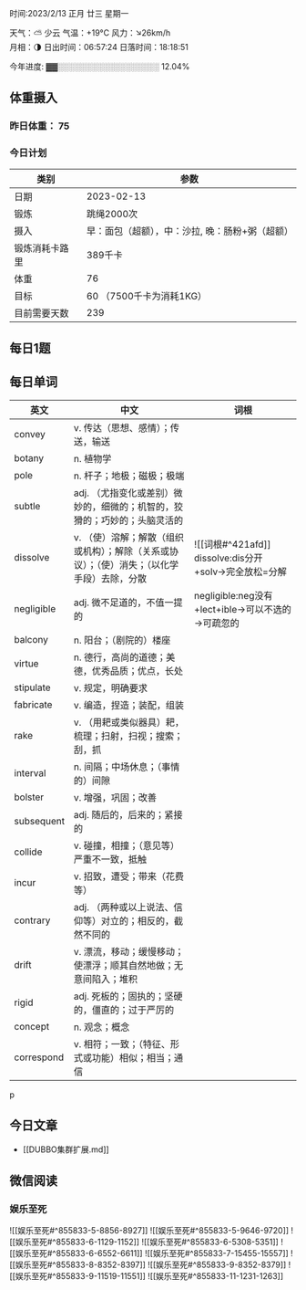 

时间:2023/2/13 正月 廿三 星期一

天气：⛅️  少云 气温：+19°C 风力：↘26km/h  
月相：🌗 日出时间：06:57:24 日落时间：18:18:51

今年进度: ▓▓░░░░░░░░░░░░░░░░░░ 12.04%

## 体重摄入

### 昨日体重： 75
### 今日计划
| 类别           | 参数                    |
| -------------- | ----------------------- |
| 日期           | 2023-02-13               |
| 锻炼           |        跳绳2000次       |
| 摄入           | 早：面包（超额），中：沙拉, 晚：肠粉+粥（超额） |
| 锻炼消耗卡路里 | 389千卡| 
| 体重           |  76                      |
| 目标           | 60      （7500千卡为消耗1KG）                |
| 目前需要天数               | 239                          |

## 每日1题


## 每日单词

| 英文       | 中文                                                                                        | 词根                                                                      |
| ---------- | ------------------------------------------------------------------------------------------- | ------------------------------------------------------------------------- |
| convey     | v. 传达（思想、感情）；传送，输送                                                           |                                                                           |
| botany     | n. 植物学                                                                                   |                                                                           |
| pole       | n. 杆子；地极；磁极；极端                                                                   |                                                                           |
| subtle     | adj. （尤指变化或差别）微妙的，细微的；机智的，狡猾的；巧妙的；头脑灵活的                   |                                                                           |
| dissolve   | v. （使）溶解；解散（组织或机构）；解除（关系或协议）；（使）消失；（以化学手段）去除，分散 | ![[词根#^421afd]]                     dissolve:dis分开+solv→完全放松=分解 |
| negligible | adj. 微不足道的，不值一提的                                                                 | negligible:neg没有+lect+ible→可以不选的→可疏忽的                          |
| balcony    | n. 阳台；（剧院的）楼座                                                                     |                                                                           |
| virtue     | n. 德行，高尚的道德；美德，优秀品质；优点，长处                                             |                                                                           |
| stipulate  | v. 规定，明确要求                                                                           |                                                                           |
| fabricate  | v. 编造，捏造；装配，组装                                                                   |                                                                           |
| rake       | v. （用耙或类似器具）耙，梳理；扫射，扫视；搜索；刮，抓                                     |                                                                           |
| interval   | n. 间隔；中场休息；（事情的）间隙                                                           |                                                                           |
| bolster    | v. 增强，巩固；改善                                                                         |                                                                           |
| subsequent | adj. 随后的，后来的；紧接的                                                                 |                                                                           |
| collide    | v. 碰撞，相撞；（意见等）严重不一致，抵触                                                   |                                                                           |
| incur      | v. 招致，遭受；带来（花费等）                                                               |                                                                           |
| contrary   | adj. （两种或以上说法、信仰等）对立的；相反的，截然不同的                                   |                                                                           |
| drift      | v. 漂流，移动；缓慢移动；使漂浮；顺其自然地做；无意间陷入；堆积                             |                                                                           |
| rigid      | adj. 死板的；固执的；坚硬的，僵直的；过于严厉的                                             |                                                                           |
| concept    | n. 观念；概念                                                                               |                                                                           |
| correspond | v. 相符；一致；（特征、形式或功能）相似；相当；通信                                         |                                                                           |
p

## 今日文章

- [[DUBBO集群扩展.md]]

## 微信阅读

<!-- start of weread -->

### 娱乐至死
![[娱乐至死#^855833-5-8856-8927]]
![[娱乐至死#^855833-5-9646-9720]]
![[娱乐至死#^855833-6-1129-1152]]
![[娱乐至死#^855833-6-5308-5351]]
![[娱乐至死#^855833-6-6552-6611]]
![[娱乐至死#^855833-7-15455-15557]]
![[娱乐至死#^855833-8-8352-8397]]
![[娱乐至死#^855833-9-8352-8379]]
![[娱乐至死#^855833-9-11519-11551]]
![[娱乐至死#^855833-11-1231-1263]]

<!-- end of weread -->
